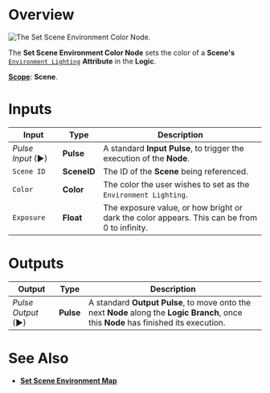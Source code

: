 # Overview

![The Set Scene Environment Color Node.](../../.gitbook/assets/setsceneenvironmentcolornode20241.png)

The **Set Scene Environment Color Node** sets the color of a **Scene's** [`Environment Lighting`]((../../objects-and-types/project-objects/scene.md)) **Attribute** in the **Logic**.

[**Scope**](../overview.md#scopes): **Scene**.


# Inputs

|Input|Type|Description|
|---|---|---|
|*Pulse Input* (►)|**Pulse**|A standard **Input Pulse**, to trigger the execution of the **Node**.|
|`Scene ID`|**SceneID**|The ID of the **Scene** being referenced.|
|`Color`|**Color**|The color the user wishes to set as the `Environment Lighting`.|
|`Exposure`|**Float**|The exposure value, or how bright or dark the color appears. This can be from 0 to infinity.|

# Outputs

|Output|Type|Description|
|---|---|---|
|*Pulse Output* (►)|**Pulse**|A standard **Output Pulse**, to move onto the next **Node** along the **Logic Branch**, once this **Node** has finished its execution.|

# See Also

* [**Set Scene Environment Map**](setsceneenvironmentmap.md)

